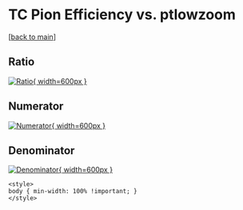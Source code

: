 # TC Pion Efficiency vs. ptlowzoom

[[back to main](./)]



## Ratio

[![Ratio](../mtv/var/TC_211_eff_ptlowzoom.png){ width=600px }](../mtv/var/TC_211_eff_ptlowzoom.pdf)

## Numerator

[![Numerator](../mtv/num/TC_211_eff_ptlowzoom_num0.png){ width=600px }](../mtv/num/TC_211_eff_ptlowzoom_num0.pdf)

## Denominator

[![Denominator](../mtv/den/TC_211_eff_ptlowzoom_den.png){ width=600px }](../mtv/den/TC_211_eff_ptlowzoom_den.pdf)


``` {=html}
<style>
body { min-width: 100% !important; }
</style>
```
